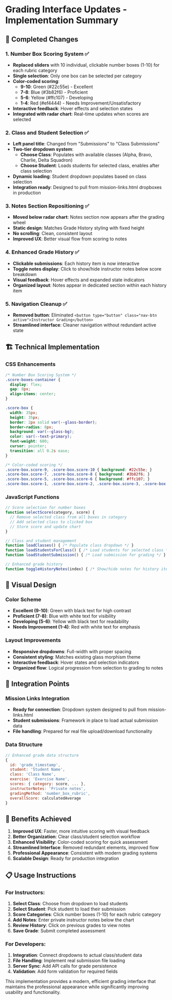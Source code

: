 # Grading Interface Updates - Implementation Summary

## 🎯 **Completed Changes**

### 1. **Number Box Scoring System** ✅
- **Replaced sliders** with 10 individual, clickable number boxes (1-10) for each rubric category
- **Single selection**: Only one box can be selected per category
- **Color-coded scoring**:
  - **9-10**: Green (#22c55e) - Excellent
  - **7-8**: Blue (#3b82f6) - Proficient  
  - **5-6**: Yellow (#ffc107) - Developing
  - **1-4**: Red (#ef4444) - Needs Improvement/Unsatisfactory
- **Interactive feedback**: Hover effects and selection states
- **Integrated with radar chart**: Real-time updates when scores are selected

### 2. **Class and Student Selection** ✅
- **Left panel title**: Changed from "Submissions" to "Class Submissions"
- **Two-tier dropdown system**:
  - **Choose Class**: Populates with available classes (Alpha, Bravo, Charlie, Delta Squadron)
  - **Choose Student**: Loads students for selected class, enables after class selection
- **Dynamic loading**: Student dropdown populates based on class selection
- **Integration ready**: Designed to pull from mission-links.html dropboxes in production

### 3. **Notes Section Repositioning** ✅
- **Moved below radar chart**: Notes section now appears after the grading wheel
- **Static design**: Matches Grade History styling with fixed height
- **No scrolling**: Clean, consistent layout
- **Improved UX**: Better visual flow from scoring to notes

### 4. **Enhanced Grade History** ✅
- **Clickable submissions**: Each history item is now interactive
- **Toggle notes display**: Click to show/hide instructor notes below score breakdown
- **Visual feedback**: Hover effects and expanded state indicators
- **Organized layout**: Notes appear in dedicated section within each history item

### 5. **Navigation Cleanup** ✅
- **Removed button**: Eliminated `<button type="button" class="nav-btn active">Instructor Grading</button>`
- **Streamlined interface**: Cleaner navigation without redundant active state

## 🏗️ **Technical Implementation**

### CSS Enhancements
```css
/* Number Box Scoring System */
.score-boxes-container {
  display: flex;
  gap: 8px;
  align-items: center;
}

.score-box {
  width: 35px;
  height: 35px;
  border: 2px solid var(--glass-border);
  border-radius: 8px;
  background: var(--glass-bg);
  color: var(--text-primary);
  font-weight: 600;
  cursor: pointer;
  transition: all 0.2s ease;
}

/* Color-coded scoring */
.score-box.score-9, .score-box.score-10 { background: #22c55e; }
.score-box.score-7, .score-box.score-8 { background: #3b82f6; }
.score-box.score-5, .score-box.score-6 { background: #ffc107; }
.score-box.score-1, .score-box.score-2, .score-box.score-3, .score-box.score-4 { background: #ef4444; }
```

### JavaScript Functions
```javascript
// Score selection for number boxes
function selectScore(category, score) {
  // Remove selected class from all boxes in category
  // Add selected class to clicked box
  // Store score and update chart
}

// Class and student management
function loadClasses() { /* Populate class dropdown */ }
function loadStudentsForClass() { /* Load students for selected class */ }
function loadStudentSubmission() { /* Load submission for grading */ }

// Enhanced grade history
function toggleHistoryNotes(index) { /* Show/hide notes for history item */ }
```

## 🎨 **Visual Design**

### Color Scheme
- **Excellent (9-10)**: Green with black text for high contrast
- **Proficient (7-8)**: Blue with white text for visibility
- **Developing (5-6)**: Yellow with black text for readability
- **Needs Improvement (1-4)**: Red with white text for emphasis

### Layout Improvements
- **Responsive dropdowns**: Full-width with proper spacing
- **Consistent styling**: Matches existing glass morphism theme
- **Interactive feedback**: Hover states and selection indicators
- **Organized flow**: Logical progression from selection to grading to notes

## 🔧 **Integration Points**

### Mission Links Integration
- **Ready for connection**: Dropdown system designed to pull from mission-links.html
- **Student submissions**: Framework in place to load actual submission data
- **File handling**: Prepared for real file upload/download functionality

### Data Structure
```javascript
// Enhanced grade data structure
{
  id: 'grade_timestamp',
  student: 'Student Name',
  class: 'Class Name',
  exercise: 'Exercise Name',
  scores: { category: score, ... },
  instructorNotes: 'Private notes',
  gradingMethod: 'number_box_rubric',
  overallScore: calculatedAverage
}
```

## 🚀 **Benefits Achieved**

1. **Improved UX**: Faster, more intuitive scoring with visual feedback
2. **Better Organization**: Clear class/student selection workflow
3. **Enhanced Visibility**: Color-coded scoring for quick assessment
4. **Streamlined Interface**: Removed redundant elements, improved flow
5. **Professional Appearance**: Consistent with modern grading systems
6. **Scalable Design**: Ready for production integration

## 📋 **Usage Instructions**

### For Instructors:
1. **Select Class**: Choose from dropdown to load students
2. **Select Student**: Pick student to load their submission
3. **Score Categories**: Click number boxes (1-10) for each rubric category
4. **Add Notes**: Enter private instructor notes below the chart
5. **Review History**: Click on previous grades to view notes
6. **Save Grade**: Submit completed assessment

### For Developers:
1. **Integration**: Connect dropdowns to actual class/student data
2. **File Handling**: Implement real submission file loading
3. **Server Sync**: Add API calls for grade persistence
4. **Validation**: Add form validation for required fields

This implementation provides a modern, efficient grading interface that maintains the professional appearance while significantly improving usability and functionality.